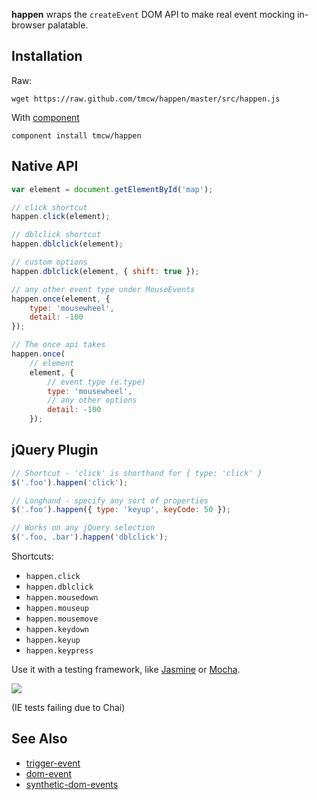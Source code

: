 **happen** wraps the `createEvent` DOM API to make real
event mocking in-browser palatable.

## Installation

Raw:

    wget https://raw.github.com/tmcw/happen/master/src/happen.js

With [component](https://github.com/component/component)

    component install tmcw/happen

## Native API

```javascript
var element = document.getElementById('map');

// click shortcut
happen.click(element);

// dblclick shortcut
happen.dblclick(element);

// custom options
happen.dblclick(element, { shift: true });

// any other event type under MouseEvents
happen.once(element, {
    type: 'mousewheel',
    detail: -100
});

// The once api takes
happen.once(
    // element
    element, {
        // event type (e.type)
        type: 'mousewheel',
        // any other options
        detail: -100
    });
```

## jQuery Plugin

```javascript
// Shortcut - 'click' is shorthand for { type: 'click' }
$('.foo').happen('click');

// Longhand - specify any sort of properties
$('.foo').happen({ type: 'keyup', keyCode: 50 });

// Works on any jQuery selection
$('.foo, .bar').happen('dblclick');
```

Shortcuts:

* `happen.click`
* `happen.dblclick`
* `happen.mousedown`
* `happen.mouseup`
* `happen.mousemove`
* `happen.keydown`
* `happen.keyup`
* `happen.keypress`

Use it with a testing framework, like [Jasmine](http://pivotal.github.com/jasmine/)
or [Mocha](http://visionmedia.github.com/mocha/).

[![](http://ci.testling.com/tmcw/happen.png)](http://ci.testling.com/tmcw/happen)

(IE tests failing due to Chai)

## See Also

* [trigger-event](https://github.com/adamsanderson/trigger-event)
* [dom-event](https://github.com/jkroso/dom-event)
* [synthetic-dom-events](https://github.com/shtylman/synthetic-dom-events)
